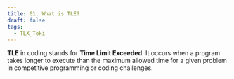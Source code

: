 ```yaml
---
title: 01. What is TLE?
draft: false
tags:
  - TLX_Toki
---
```

**TLE** in coding stands for **Time Limit Exceeded**. It occurs when a program takes longer to execute than the maximum allowed time for a given problem in competitive programming or coding challenges.

